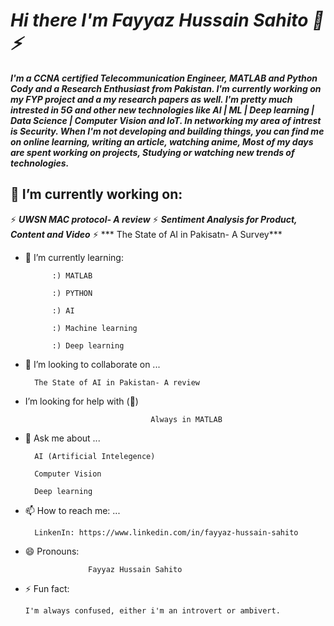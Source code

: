 # ***Hi there I'm Fayyaz Hussain Sahito 👋⚡***
***I'm a CCNA certified Telecommunication Engineer, MATLAB and Python Cody and a Research Enthusiast from Pakistan. I'm currently working on my FYP project and a my research papers as well. I'm pretty much intrested in 5G and other new technologies like AI | ML | Deep learning | Data Science | Computer Vision and IoT. In networking my area of intrest is Security. When I'm not developing and building things, you can find me on online learning, writing an article, watching anime,  Most of my days are spent working on projects, Studying or watching new trends of technologies.*** 






## 🔭 I’m currently working on: 
⚡ ***UWSN MAC protocol- A review***
⚡ ***Sentiment Analysis for Product, Content and Video***
⚡ *** The State of AI in Pakisatn- A Survey***

- 🌱 I’m currently learning: 

            :) MATLAB

            :) PYTHON

            :) AI

            :) Machine learning

            :) Deep learning

- 👯 I’m looking to collaborate on ...

        The State of AI in Pakistan- A review


- I’m looking for help with (🤔)
                                  
                                  Always in MATLAB

- 💬 Ask me about ...

        AI (Artificial Intelegence)

        Computer Vision

        Deep learning

- 📫 How to reach me: ...

        LinkenIn: https://www.linkedin.com/in/fayyaz-hussain-sahito

- 😄 Pronouns: 
                    
                    Fayyaz Hussain Sahito


- ⚡ Fun fact: 

      I'm always confused, either i'm an introvert or ambivert.  

<!--
**FayyazHussainsahito28/fayyazhussainsahito28** is a ✨ _special_ ✨ repository because its `README.md` (this file) appears on your GitHub profile.




